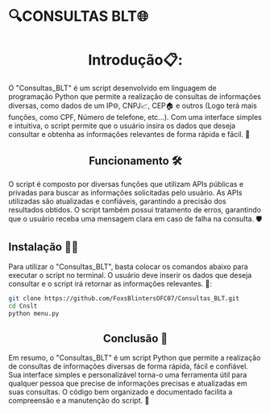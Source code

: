 # 🔍CONSULTAS BLT🌐
<h1 align="center">Introdução📋:</h1>

O "Consultas_BLT" é um script desenvolvido em linguagem de programação Python que permite a realização de consultas de informações diversas, como dados de um IP🌐, CNPJ📈, CEP🏠 e outros (Logo terá mais funções, como CPF, Número de telefone, etc...). Com uma interface simples e intuitiva, o script permite que o usuário insira os dados que deseja consultar e obtenha as informações relevantes de forma rápida e fácil. 🚀

<h2 align="center">Funcionamento 🛠️</h1>
O script é composto por diversas funções que utilizam APIs públicas e privadas para buscar as informações solicitadas pelo usuário. As APIs utilizadas são atualizadas e confiáveis, garantindo a precisão dos resultados obtidos. O script também possui tratamento de erros, garantindo que o usuário receba uma mensagem clara em caso de falha na consulta. 🛡️




## Instalação 🔧✅
Para utilizar o "Consultas_BLT", basta colocar os comandos abaixo para executar o script no terminal. O usuário deve inserir os dados que deseja consultar e o script irá retornar as informações relevantes. 📝:
```sh
git clone https://github.com/FoxsBlintersOFC07/Consultas_BLT.git
cd Cnslt
python menu.py
```

<h2 align="center">Conclusão 🎉</h2>
Em resumo, o "Consultas_BLT" é um script Python que permite a realização de consultas de informações diversas de forma rápida, fácil e confiável. Sua interface simples e personalizável torna-o uma ferramenta útil para qualquer pessoa que precise de informações precisas e atualizadas em suas consultas. O código bem organizado e documentado facilita a compreensão e a manutenção do script. 🤝
